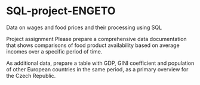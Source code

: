 # SQL-project-ENGETO

Data on wages and food prices and their processing using SQL

Project assignment
Please prepare a comprehensive data documentation that shows comparisons of food product availability based on average incomes over a specific period of time.

As additional data, prepare a table with GDP, GINI coefficient and population of other European countries in the same period, as a primary overview for the Czech Republic.
